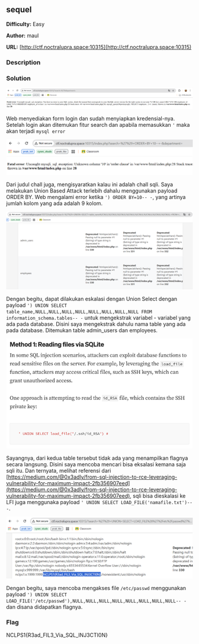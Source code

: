 ## sequel

**Difficulty:** Easy

**Author:** maul

**URL:** [http://ctf.noctralupra.space:10315](http://ctf.noctralupra.space:10315)

### Description


### Solution

![alt text](image-4.png)

Web menyediakan form login dan sudah menyiapkan kredensial-nya. Setelah login akan ditemukan fitur search dan apabila memasukkan `'` maka akan terjadi `mysql error`

![alt text](image.png)

Dari judul chall juga, mengisyaratkan kalau ini adalah chall sqli. Saya melakukan Union Based Attack terlebih dahalu menggunakan payload ORDER BY. Web mengalami error ketika `') ORDER BY=10-- -`, yang artinya jumlah kolom yang ada adalah 9 kolom.

![alt text](image-1.png)

Dengan begitu, dapat dilakukan eskalasi dengan Union Select dengan payload `') UNION SELECT table_name,NULL,NULL,NULL,NULL,NULL,NULL,NULL,NULL FROM information_schema.tables-- -` untuk mengekstrak variabel - variabel yang ada pada database. Disini saya mengekstrak dahulu nama table yang ada pada database. Ditemukan table admin_users dan employees.

![alt text](image-2.png)

Sayangnya, dari kedua table tersebut tidak ada yang menampilkan flagnya secara langsung. Disini saya mencoba mencari bisa eksalasi kemana saja sqli itu. Dan ternyata, melihat referensi dari [https://medium.com/@0x3adly/from-sql-injection-to-rce-leveraging-vulnerability-for-maximum-impact-2fb356907eed](https://medium.com/@0x3adly/from-sql-injection-to-rce-leveraging-vulnerability-for-maximum-impact-2fb356907eed), sqli bisa dieskalasi ke LFI juga menggunaka payload `' UNION SELECT LOAD_FILE('namafile.txt')-- -`.

![alt text](image-3.png)

Dengan begitu, saya mencoba mengakses file `/etc/passwd` menggunakan payload `') UNION SELECT LOAD_FILE('/etc/passwd'),NULL,NULL,NULL,NULL,NULL,NULL,NULL,NULL-- -` dan disana didapatkan flagnya.

### Flag

NCLPS1{R3ad_FIL3_Via_SQL_INJ3CTI0N}